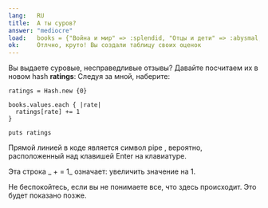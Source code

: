 ```yaml
---
lang:   RU
title:  А ты суров?
answer: "mediocre"
load:   books = {"Война и мир" => :splendid, "Отцы и дети" => :abysmal, "Идиот" => :mediocre, "Евгений Онегин" => :amazing}
ok:     Отлчно, круто! Вы создали таблицу своих оценок
---
```


Вы выдаете суровые, несправедливые отзывы? Давайте посчитаем их в новом hash __ratings__:
Следуя за мной, наберите:

    ratings = Hash.new {0}
    
    books.values.each { |rate|
      ratings[rate] += 1
    }
    
    puts ratings

Прямой линией в коде является символ pipe , вероятно, расположенный над клавишей Enter
на клавиатуре.

Эта строка _ + = 1_ означает: увеличить значение на 1.

Не беспокойтесь, если вы не понимаете все, что здесь происходит. Это будет показано позже.

